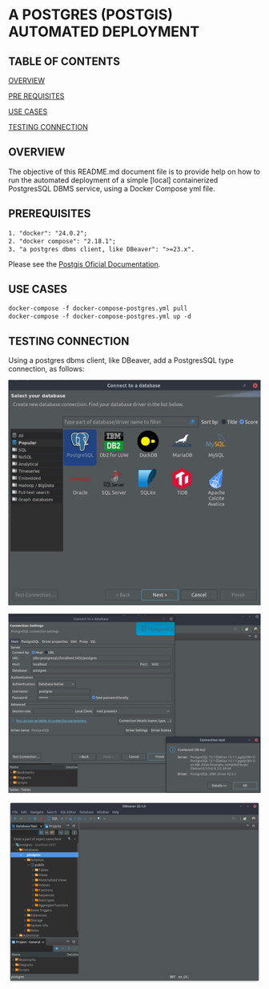 # A POSTGRES (POSTGIS) AUTOMATED DEPLOYMENT

## TABLE OF CONTENTS

[OVERVIEW](#overview)

[PRE REQUISITES](#prerequisites)

[USE CASES](#use-cases)

[TESTING CONNECTION](#testing-connection)

## OVERVIEW

The objective of this README.md document file is to provide help on how to run the automated deployment of a simple [local] containerized PostgresSQL DBMS service, using a Docker Compose yml file.

## PREREQUISITES

```
1. "docker": "24.0.2";
2. "docker compose": "2.18.1";
3. "a postgres dbms client, like DBeaver": ">=23.x".
```

Please see the [Postgis Oficial Documentation](https://hub.docker.com/r/postgis/postgis).

## USE CASES

```
docker-compose -f docker-compose-postgres.yml pull
docker-compose -f docker-compose-postgres.yml up -d
```

## TESTING CONNECTION

Using a postgres dbms client, like DBeaver, add a PostgresSQL type connection, as follows:

![](./assets/readMeMd/postgres1.png)

![](./assets/readMeMd/postgres2.png)

![](./assets/readMeMd/postgres3.png)